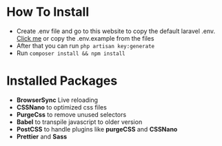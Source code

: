 # How To Install
- Create .env file and go to this website to copy the default laravel .env. [Click me](https://github.com/laravel/laravel/blob/9.x/.env.example) or copy the .env.example from the files
- After that you can run `php artisan key:generate`
- Run `composer install && npm install`

# Installed Packages
- **BrowserSync** Live reloading
- **CSSNano** to optimized css files
- **PurgeCss** to remove unused selectors
- **Babel** to transpile javascript to older version
- **PostCSS** to handle plugins like **purgeCSS** and **CSSNano**
- **Prettier** and **Sass**
